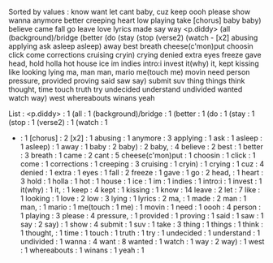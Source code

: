 Sorted by values :
know want let cant baby, cuz keep oooh please show wanna anymore better creeping heart low playing take [chorus] baby baby) believe came fall go leave love lyrics made say way &lt;p.diddy&gt; (all (background)/bridge (better (do (stay (stop (verse2) (watch - [x2] abusing applying ask asleep asleep) away best breath cheese(c'mon)put choosin click come corrections cruising cryin) crying denied extra eyes freeze gave head, hold holla hot house ice im indies intro:i invest it(why) it, kept kissing like looking lying ma, man man, mario me(touch me) movin need person pressure, provided proving said saw say) submit suv thing things think thought, time touch truth try undecided understand undivided wanted watch way) west whereabouts winans yeah 

List :
&lt;p.diddy&gt; : 1
(all : 1
(background)/bridge : 1
(better : 1
(do : 1
(stay : 1
(stop : 1
(verse2) : 1
(watch : 1
- : 1
[chorus] : 2
[x2] : 1
abusing : 1
anymore : 3
applying : 1
ask : 1
asleep : 1
asleep) : 1
away : 1
baby : 2
baby) : 2
baby, : 4
believe : 2
best : 1
better : 3
breath : 1
came : 2
cant : 5
cheese(c'mon)put : 1
choosin : 1
click : 1
come : 1
corrections : 1
creeping : 3
cruising : 1
cryin) : 1
crying : 1
cuz : 4
denied : 1
extra : 1
eyes : 1
fall : 2
freeze : 1
gave : 1
go : 2
head, : 1
heart : 3
hold : 1
holla : 1
hot : 1
house : 1
ice : 1
im : 1
indies : 1
intro:i : 1
invest : 1
it(why) : 1
it, : 1
keep : 4
kept : 1
kissing : 1
know : 14
leave : 2
let : 7
like : 1
looking : 1
love : 2
low : 3
lying : 1
lyrics : 2
ma, : 1
made : 2
man : 1
man, : 1
mario : 1
me(touch : 1
me) : 1
movin : 1
need : 1
oooh : 4
person : 1
playing : 3
please : 4
pressure, : 1
provided : 1
proving : 1
said : 1
saw : 1
say : 2
say) : 1
show : 4
submit : 1
suv : 1
take : 3
thing : 1
things : 1
think : 1
thought, : 1
time : 1
touch : 1
truth : 1
try : 1
undecided : 1
understand : 1
undivided : 1
wanna : 4
want : 8
wanted : 1
watch : 1
way : 2
way) : 1
west : 1
whereabouts : 1
winans : 1
yeah : 1
